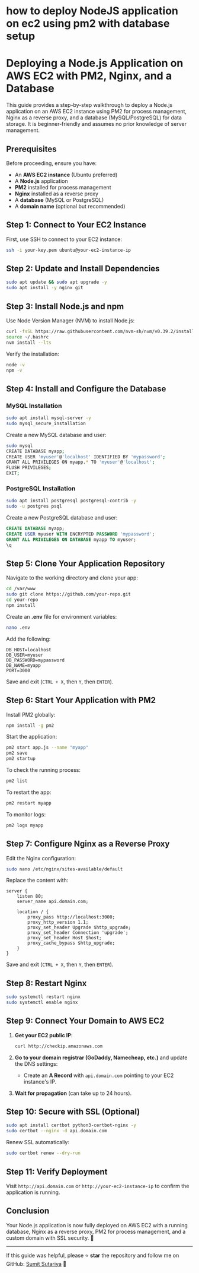 # how to deploy NodeJS application on ec2 using pm2 with database setup

# Deploying a Node.js Application on AWS EC2 with PM2, Nginx, and a Database

This guide provides a step-by-step walkthrough to deploy a Node.js application on an AWS EC2 instance using PM2 for process management, Nginx as a reverse proxy, and a database (MySQL/PostgreSQL) for data storage. It is beginner-friendly and assumes no prior knowledge of server management.

## Prerequisites

Before proceeding, ensure you have:
- An **AWS EC2 instance** (Ubuntu preferred)
- A **Node.js** application
- **PM2** installed for process management
- **Nginx** installed as a reverse proxy
- A **database** (MySQL or PostgreSQL)
- A **domain name** (optional but recommended)

## Step 1: Connect to Your EC2 Instance

First, use SSH to connect to your EC2 instance:
```sh
ssh -i your-key.pem ubuntu@your-ec2-instance-ip
```

## Step 2: Update and Install Dependencies

```sh
sudo apt update && sudo apt upgrade -y
sudo apt install -y nginx git
```

## Step 3: Install Node.js and npm

Use Node Version Manager (NVM) to install Node.js:
```sh
curl -fsSL https://raw.githubusercontent.com/nvm-sh/nvm/v0.39.2/install.sh | bash
source ~/.bashrc
nvm install --lts
```
Verify the installation:
```sh
node -v
npm -v
```

## Step 4: Install and Configure the Database

### MySQL Installation
```sh
sudo apt install mysql-server -y
sudo mysql_secure_installation
```
Create a new MySQL database and user:
```sh
sudo mysql
CREATE DATABASE myapp;
CREATE USER 'myuser'@'localhost' IDENTIFIED BY 'mypassword';
GRANT ALL PRIVILEGES ON myapp.* TO 'myuser'@'localhost';
FLUSH PRIVILEGES;
EXIT;
```

### PostgreSQL Installation
```sh
sudo apt install postgresql postgresql-contrib -y
sudo -u postgres psql
```
Create a new PostgreSQL database and user:
```sql
CREATE DATABASE myapp;
CREATE USER myuser WITH ENCRYPTED PASSWORD 'mypassword';
GRANT ALL PRIVILEGES ON DATABASE myapp TO myuser;
\q
```

## Step 5: Clone Your Application Repository

Navigate to the working directory and clone your app:
```sh
cd /var/www
sudo git clone https://github.com/your-repo.git
cd your-repo
npm install
```

Create an **.env** file for environment variables:
```sh
nano .env
```
Add the following:
```env
DB_HOST=localhost
DB_USER=myuser
DB_PASSWORD=mypassword
DB_NAME=myapp
PORT=3000
```
Save and exit (`CTRL + X`, then `Y`, then `ENTER`).

## Step 6: Start Your Application with PM2

Install PM2 globally:
```sh
npm install -g pm2
```
Start the application:
```sh
pm2 start app.js --name "myapp"
pm2 save
pm2 startup
```

To check the running process:
```sh
pm2 list
```
To restart the app:
```sh
pm2 restart myapp
```
To monitor logs:
```sh
pm2 logs myapp
```

## Step 7: Configure Nginx as a Reverse Proxy

Edit the Nginx configuration:
```sh
sudo nano /etc/nginx/sites-available/default
```

Replace the content with:
```nginx
server {
    listen 80;
    server_name api.domain.com;

    location / {
        proxy_pass http://localhost:3000;
        proxy_http_version 1.1;
        proxy_set_header Upgrade $http_upgrade;
        proxy_set_header Connection 'upgrade';
        proxy_set_header Host $host;
        proxy_cache_bypass $http_upgrade;
    }
}
```

Save and exit (`CTRL + X`, then `Y`, then `ENTER`).

## Step 8: Restart Nginx

```sh
sudo systemctl restart nginx
sudo systemctl enable nginx
```

## Step 9: Connect Your Domain to AWS EC2

1. **Get your EC2 public IP**:
   ```sh
   curl http://checkip.amazonaws.com
   ```
2. **Go to your domain registrar (GoDaddy, Namecheap, etc.)** and update the DNS settings:
   - Create an **A Record** with `api.domain.com` pointing to your EC2 instance's IP.

3. **Wait for propagation** (can take up to 24 hours).

## Step 10: Secure with SSL (Optional)

```sh
sudo apt install certbot python3-certbot-nginx -y
sudo certbot --nginx -d api.domain.com
```
Renew SSL automatically:
```sh
sudo certbot renew --dry-run
```

## Step 11: Verify Deployment

Visit `http://api.domain.com` or `http://your-ec2-instance-ip` to confirm the application is running.

## Conclusion

Your Node.js application is now fully deployed on AWS EC2 with a running database, Nginx as a reverse proxy, PM2 for process management, and a custom domain with SSL security. 🎉

---

If this guide was helpful, please ⭐ **star** the repository and follow me on GitHub: [Sumit Sutariya](https://github.com/sdsutariya) 🚀

